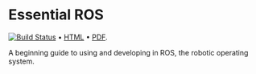 Essential ROS
=============

[![Build Status](https://travis-ci.org/mikepurvis/essential-ros.png?branch=master)](https://travis-ci.org/mikepurvis/essential-ros) &bull; [HTML](http://essential-ros.s3-website-us-west-2.amazonaws.com/files/essential-ros-hydro.html) &bull; [PDF](http://essential-ros.s3-website-us-west-2.amazonaws.com/files/essential-ros-hydro.pdf).

A beginning guide to using and developing in ROS, the robotic operating system.

